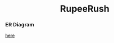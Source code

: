 <h1 align="center">RupeeRush</h1>

### ER Diagram

[here](https://claude.site/artifacts/f9363611-1200-485c-8531-41fda91c7aa8)
